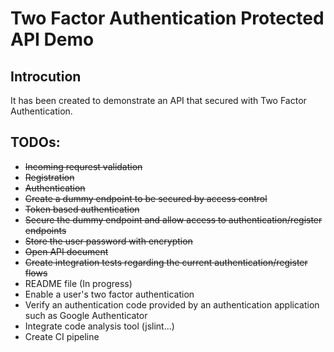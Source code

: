 # Two Factor Authentication Protected API Demo

## Introcution
It has been created to demonstrate an API that secured with Two Factor Authentication.

## TODOs:
* ~~Incoming requrest validation~~
* ~~Registration~~
* ~~Authentication~~
* ~~Create a dummy endpoint to be secured by access control~~
* ~~Token based authentication~~
* ~~Secure the dummy endpoint and allow access to authentication/register endpoints~~
* ~~Store the user password with encryption~~
* ~~Open API document~~
* ~~Create integration tests regarding the current authentication/register flows~~
* README file (In progress)
* Enable a user's two factor authentication
* Verify an authentication code provided by an authentication application such as Google Authenticator
* Integrate code analysis tool (jslint...)
* Create CI pipeline 

